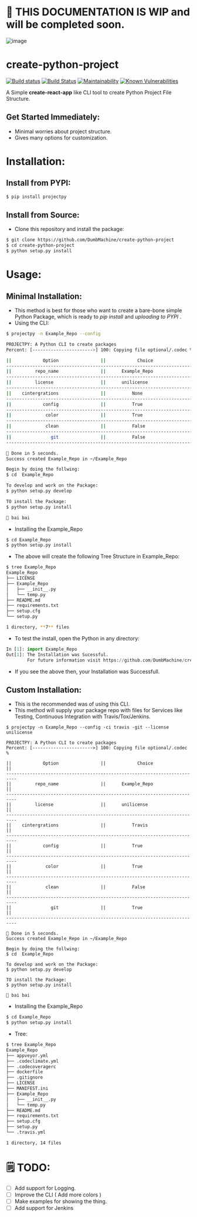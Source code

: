 # 🔴 THIS DOCUMENTATION IS WIP and will be completed soon.

![image](https://user-images.githubusercontent.com/23381512/58745622-a0c55000-8470-11e9-803d-98048a386ce9.png)

# create-python-project
[![Build status](https://ci.appveyor.com/api/projects/status/r73kob46x7rv690y?svg=true)](https://ci.appveyor.com/project/DumbMachine/create-python-project) [![Build Status](https://travis-ci.org/DumbMachine/create-python-project.svg?branch=master)](https://travis-ci.org/DumbMachine/create-python-project) [![Maintainability](https://api.codeclimate.com/v1/badges/3fa9da9a5e4e670d56bf/maintainability)](https://codeclimate.com/github/DumbMachine/create-python-project/maintainability) [![Known Vulnerabilities](https://snyk.io/test/github/DumbMachine/create-python-project/badge.svg?targetFile=requirements.txt)](https://snyk.io/test/github/DumbMachine/create-python-project?targetFile=requirements.txt)

A Simple **create-react-app**
like CLI tool to create Python Project File Structure.

## Get Started Immediately:
- Minimal worries about project structure.
- Gives many options for customization.

# Installation:
## Install from PYPI:
```bash
$ pip install projectpy
```
## Install from Source:
- Clone this repository and install the package:
```bash
$ git clone https://github.com/DumbMachine/create-python-project
$ cd create-python-project
$ python setup.py install
```

# Usage:
## Minimal Installation:
- This method is best for those who want to create a bare-bone simple Python Package, which is ready to *pip install* and *uploading to PYPI* .
- Using the CLI:
```bash
$ projectpy -n Example_Repo --config

PROJECTPY: A Python CLI to create packages
Percent: [----------------------->] 100: Copying file optional/.codec % 

||            Option                ||            Choice                ||
--------------------------------------------------------------------------
||         repo_name                ||      Example_Repo                ||
--------------------------------------------------------------------------
||         license                  ||      unilicense                  ||
--------------------------------------------------------------------------
||    cintergrations                ||          None                    ||
--------------------------------------------------------------------------
||            config                ||          True                    ||
--------------------------------------------------------------------------
||             color                ||          True                    ||
--------------------------------------------------------------------------
||             clean                ||          False                   ||
--------------------------------------------------------------------------
||               git                ||          False                   ||
--------------------------------------------------------------------------

🌟 Done in 5 seconds.
Success created Example_Repo in ~/Example_Repo

Begin by doing the follwing:
$ cd  Example_Repo

To develop and work on the Package:
$ python setup.py develop

TO install the Package:
$ python setup.py install

👋 bai bai
```
- Installing the Example_Repo
```bash
$ cd Example_Repo
$ python setup.py install
```
- The above will create the following Tree Structure in Example_Repo:
```bash
$ tree Example_Repo
Example_Repo
├── LICENSE
├── Example_Repo
│   ├── __init__.py
│   └── temp.py
├── README.md
├── requirements.txt
├── setup.cfg
└── setup.py

1 directory, **7** files
```
- To test the install, open the Python in any directory:
```python
In [1]: import Example_Repo 
Out[1]: The Installation was Sucessful.
        For future information visit https://github.com/DumbMachine/create-python-project
```
- If you see the above then, your Installation was Successfull.

## Custom Installation:
- This is the recommended was of using this CLI.
- This method will supply your package repo with files for Services like Testing, Continuous Integration with Travis/Tox/Jenkins.
```
$ projectpy -n Example_Repo --config -ci travis -git --license unilicense

PROJECTPY: A Python CLI to create packages
Percent: [----------------------->] 100: Copying file optional/.codec % 

||            Option                ||            Choice                ||
--------------------------------------------------------------------------
||         repo_name                ||      Example_Repo                ||
--------------------------------------------------------------------------
||         license                  ||      unilicense                  ||
--------------------------------------------------------------------------
||    cintergrations                ||          Travis                  ||
--------------------------------------------------------------------------
||            config                ||          True                    ||
--------------------------------------------------------------------------
||             color                ||          True                    ||
--------------------------------------------------------------------------
||             clean                ||          False                   ||
--------------------------------------------------------------------------
||               git                ||          True                    ||
--------------------------------------------------------------------------

🌟 Done in 5 seconds.
Success created Example_Repo in ~/Example_Repo

Begin by doing the follwing:
$ cd  Example_Repo

To develop and work on the Package:
$ python setup.py develop

TO install the Package:
$ python setup.py install

👋 bai bai
```
- Installing the Example_Repo
```bash
$ cd Example_Repo
$ python setup.py install
```
- Tree:
```bash
$ tree Example_Repo
Example_Repo
├── appveyor.yml
├── .codeclimate.yml
├── .codecoveragerc
├── dockerfile
├── .gitignore
├── LICENSE
├── MANIFEST.ini
├── Example_Repo
│   ├── __init__.py
│   └── temp.py
├── README.md
├── requirements.txt
├── setup.cfg
├── setup.py
└── .travis.yml

1 directory, 14 files
```
# 🗒 TODO:
- [ ] Add support for Logging.
- [ ] Improve the CLI ( Add more colors )
- [ ] Make examples for showing the thing.
- [ ] Add support for Jenkins